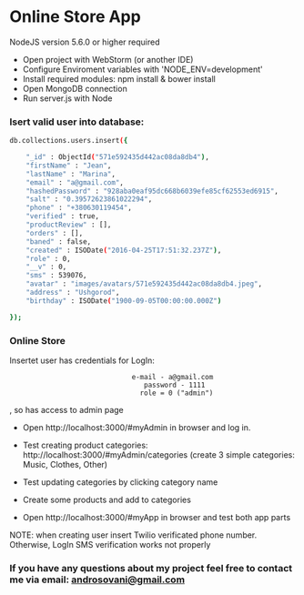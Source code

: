 # Online Store App

NodeJS version 5.6.0 or higher required

  - Open project with WebStorm (or another IDE)
  - Configure Enviroment variables with 'NODE_ENV=development'
  - Install required modules: npm install & bower install
  - Open MongoDB connection
  - Run server.js with Node

### Isert valid user into database:

```sh
db.collections.users.insert({

    "_id" : ObjectId("571e592435d442ac08da8db4"),
    "firstName" : "Jean",
    "lastName" : "Marina",
    "email" : "a@gmail.com",
    "hashedPassword" : "928aba0eaf95dc668b6039efe85cf62553ed6915",
    "salt" : "0.39572623861022294",
    "phone" : "+380630119454",
    "verified" : true,
    "productReview" : [],
    "orders" : [],
    "baned" : false,
    "created" : ISODate("2016-04-25T17:51:32.237Z"),
    "role" : 0,
    "__v" : 0,
    "sms" : 539076,
    "avatar" : "images/avatars/571e592435d442ac08da8db4.jpeg",
    "address" : "Ushgorod",
    "birthday" : ISODate("1900-09-05T00:00:00.000Z")

});
```
### Online Store

Insertet user has credentials for LogIn:

                                  e-mail - a@gmail.com
                                     password - 1111
                                    role = 0 ("admin")
, so has access to admin page


 - Open http://localhost:3000/#myAdmin in browser and log in.
 - Test creating product categories: http://localhost:3000/#myAdmin/categories (create 3 simple categories: Music, Clothes, Other)
 - Test updating categories by clicking category name
 - Create some products and add to categories

 - Open http://localhost:3000/#myApp in browser and test both app parts

NOTE: when creating user insert Twilio verificated phone number. Otherwise, LogIn SMS verification works not properly

### If you have any questions about my project feel free to contact me via email: androsovani@gmail.com
									
